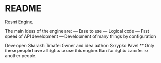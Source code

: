 # README #

Resmi Engine.

The main ideas of the engine are:
	— Ease to use
	— Logical code
	— Fast speed of API development
	— Development of many things by configuration

Developer: Sharakh Timafei
Owner and idea author: Skrypko Pavel
**
Only these people have all rights to use this engine.
Ban for rights transfer to another people.